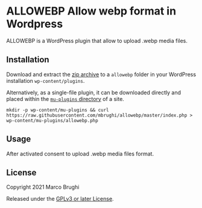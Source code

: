 # ALLOWEBP Allow webp format in Wordpress

ALLOWEBP is a WordPress plugin that allow to upload .webp media files.


## Installation

Download and extract the [zip archive](https://github.com/mbrughi/allowebp/archive/main.zip) to a `allowebp` folder in your WordPress installation `wp-content/plugins`.

Alternatively, as a single-file plugin, it can be downloaded directly and placed within the [`mu-plugins` directory](https://codex.wordpress.org/Must_Use_Plugins) of a site.

```
mkdir -p wp-content/mu-plugins && curl https://raw.githubusercontent.com/mbrughi/allowebp/master/index.php > wp-content/mu-plugins/allowebp.php
```

## Usage

After activated consent to upload .webp media files format.

## License

Copyright 2021 Marco Brughi 

Released under the [GPLv3 or later License](https://www.gnu.org/licenses/gpl-3.0.html).
